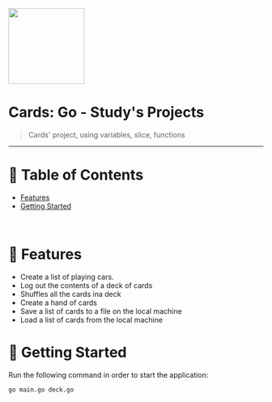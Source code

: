 <p align="left">
   <img src="docs/logo.jpg" width="150"/>
</p>

# Cards: Go - Study's Projects

> Cards' project, using variables, slice, functions

---

# :pushpin: Table of Contents

* [Features](#rocket-features)
* [Getting Started](#runner-getting-started)

<br />

# :rocket: Features

* Create a list of playing cars.
* Log out the contents of a deck of cards
* Shuffles all the cards ina  deck
* Create a hand of cards
* Save a list of cards to a file on the local machine
* Load a list of cards from the local machine

# :runner: Getting Started

Run the following command in order to start the application:

```go main.go deck.go```